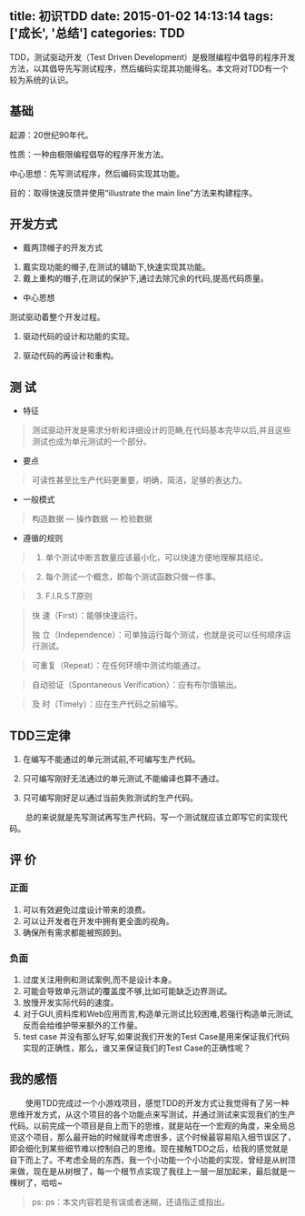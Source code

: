 title: 初识TDD
date: 2015-01-02 14:13:14
tags: ['成长', '总结']
categories: TDD
---
TDD，测试驱动开发（Test Driven Development）是极限编程中倡导的程序开发方法，以其倡导先写测试程序，然后编码实现其功能得名。本文将对TDD有一个较为系统的认识。

## 基础

起源：20世纪90年代。

性质：一种由极限编程倡导的程序开发方法。

中心思想：先写测试程序，然后编码实现其功能。

目的：取得快速反馈并使用“illustrate the main line”方法来构建程序。

## 开发方式

* 戴两顶帽子的开发方式

1. 戴实现功能的帽子,在测试的辅助下,快速实现其功能。
2. 戴上重构的帽子,在测试的保护下,通过去除冗余的代码,提高代码质量。

* 中心思想

测试驱动着整个开发过程。

1. 驱动代码的设计和功能的实现。

2. 驱动代码的再设计和重构。

## 测 试

* 特征

> 测试驱动开发是需求分析和详细设计的范畴,在代码基本完毕以后,并且这些测试也成为单元测试的一个部分。

* 要点

> 可读性甚至比生产代码更重要，明确，简洁，足够的表达力。

* 一般模式

> 构造数据 — 操作数据 — 检验数据

* 遵循的规则

> 1. 单个测试中断言数量应该最小化，可以快速方便地理解其结论。

> 2. 每个测试一个概念，即每个测试函数只做一件事。

> 3. F.I.R.S.T原则

>	快    速（First）：能够快速运行。
>
>	独    立（Independence）：可单独运行每个测试，也就是说可以任何顺序运行测试。

>	可重复（Repeat）：在任何环境中测试均能通过。

>	自动验证（Spontaneous Verification）：应有布尔值输出。

>	及    时（Timely）：应在生产代码之前编写。

## TDD三定律

1. 在编写不能通过的单元测试前,不可编写生产代码。

2. 只可编写刚好无法通过的单元测试,不能编译也算不通过。

3. 只可编写刚好足以通过当前失败测试的生产代码。

　　总的来说就是先写测试再写生产代码，写一个测试就应该立即写它的实现代码。

## 评 价


### 正面

1. 可以有效避免过度设计带来的浪费。
2. 可以让开发者在开发中拥有更全面的视角。
3. 确保所有需求都能被照顾到。

### 负面

1. 过度关注用例和测试案例,而不是设计本身。
2.	可能会导致单元测试的覆盖度不够,比如可能缺乏边界测试。
3. 放慢开发实际代码的速度。
4.	对于GUI,资料库和Web应用而言,构造单元测试比较困难,若强行构造单元测试,反而会给维护带来额外的工作量。
5. test case  并没有那么好写,如果说我们开发的Test Case是用来保证我们代码实现的正确性，那么，谁又来保证我们的Test Case的正确性呢？

## 我的感悟
　　使用TDD完成过一个小游戏项目，感觉TDD的开发方式让我觉得有了另一种思维开发方式，从这个项目的各个功能点来写测试，并通过测试来实现我们的生产代码。以前完成一个项目是自上而下的思维，就是站在一个宏观的角度，来全局总览这个项目，那么最开始的时候就得考虑很多，这个时候最容易陷入细节误区了，即会细化到某些细节难以控制自己的思维。现在接触TDD之后，给我的感觉就是自下而上了。不考虑全局的东西，我一个小功能一个小功能的实现，曾经是从树顶来做，现在是从树根了，每一个根节点实现了我往上一层一层加起来，最后就是一棵树了，哈哈~
　　
> ps: ps：本文内容若是有误或者迷糊，还请指正或指出。
